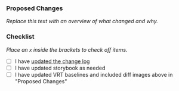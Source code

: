 ### Proposed Changes

*Replace this text with an overview of what changed and why.*

### Checklist

*Place an `x` inside the brackets to check off items.*

- [ ] I have [updated the change log](https://github.com/virtru/dev-guide/blob/master/process/merge-and-tag.md#change-log)
- [ ] I have updated storybook as needed
- [ ] I have updated VRT baselines and included diff images above in "Proposed Changes"
